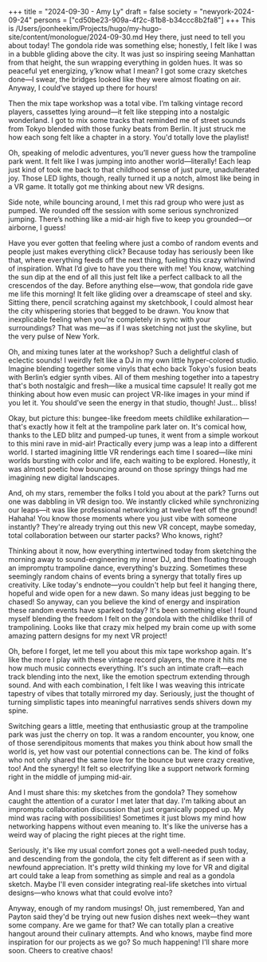 +++
title = "2024-09-30 - Amy Ly"
draft = false
society = "newyork-2024-09-24"
persons = ["cd50be23-909a-4f2c-81b8-b34ccc8b2fa8"]
+++
This is /Users/joonheekim/Projects/hugo/my-hugo-site/content/monologue/2024-09-30.md
Hey there, just need to tell you about today!
The gondola ride was something else; honestly, I felt like I was in a bubble gliding above the city. It was just so inspiring seeing Manhattan from that height, the sun wrapping everything in golden hues. It was so peaceful yet energizing, y’know what I mean? I got some crazy sketches done—I swear, the bridges looked like they were almost floating on air. Anyway, I could’ve stayed up there for hours!

Then the mix tape workshop was a total vibe. I’m talking vintage record players, cassettes lying around—it felt like stepping into a nostalgic wonderland. I got to mix some tracks that reminded me of street sounds from Tokyo blended with those funky beats from Berlin. It just struck me how each song felt like a chapter in a story. You'd totally love the playlist!

Oh, speaking of melodic adventures, you’ll never guess how the trampoline park went. It felt like I was jumping into another world—literally! Each leap just kind of took me back to that childhood sense of just pure, unadulterated joy. Those LED lights, though, really turned it up a notch, almost like being in a VR game. It totally got me thinking about new VR designs.

Side note, while bouncing around, I met this rad group who were just as pumped. We rounded off the session with some serious synchronized jumping. There’s nothing like a mid-air high five to keep you grounded—or airborne, I guess!

Have you ever gotten that feeling where just a combo of random events and people just makes everything click? Because today has seriously been like that, where everything feeds off the next thing, fueling this crazy whirlwind of inspiration. What I’d give to have you there with me! You know, watching the sun dip at the end of all this just felt like a perfect callback to all the crescendos of the day.
Before anything else—wow, that gondola ride gave me life this morning! It felt like gliding over a dreamscape of steel and sky. Sitting there, pencil scratching against my sketchbook, I could almost hear the city whispering stories that begged to be drawn. You know that inexplicable feeling when you're completely in sync with your surroundings? That was me—as if I was sketching not just the skyline, but the very pulse of New York.

Oh, and mixing tunes later at the workshop? Such a delightful clash of eclectic sounds! I weirdly felt like a DJ in my own little hyper-colored studio. Imagine blending together some vinyls that echo back Tokyo's fusion beats with Berlin’s edgier synth vibes. All of them meshing together into a tapestry that's both nostalgic and fresh—like a musical time capsule! It really got me thinking about how even music can project VR-like images in your mind if you let it. You should’ve seen the energy in that studio, though! Just... bliss!

Okay, but picture this: bungee-like freedom meets childlike exhilaration—that's exactly how it felt at the trampoline park later on. It's comical how, thanks to the LED blitz and pumped-up tunes, it went from a simple workout to this mini rave in mid-air! Practically every jump was a leap into a different world. I started imagining little VR renderings each time I soared—like mini worlds bursting with color and life, each waiting to be explored. Honestly, it was almost poetic how bouncing around on those springy things had me imagining new digital landscapes. 

And, oh my stars, remember the folks I told you about at the park? Turns out one was dabbling in VR design too. We instantly clicked while synchronizing our leaps—it was like professional networking at twelve feet off the ground! Hahaha! You know those moments where you just vibe with someone instantly? They're already trying out this new VR concept, maybe someday, total collaboration between our starter packs? Who knows, right?

Thinking about it now, how everything intertwined today from sketching the morning away to sound-engineering my inner DJ, and then floating through an impromptu trampoline dance, everything's buzzing. Sometimes these seemingly random chains of events bring a synergy that totally fires up creativity. Like today's endnote—you couldn't help but feel it hanging there, hopeful and wide open for a new dawn. So many ideas just begging to be chased!
So anyway, can you believe the kind of energy and inspiration these random events have sparked today? It's been something else! I found myself blending the freedom I felt on the gondola with the childlike thrill of trampolining. Looks like that crazy mix helped my brain come up with some amazing pattern designs for my next VR project! 

Oh, before I forget, let me tell you about this mix tape workshop again. It's like the more I play with these vintage record players, the more it hits me how much music connects everything. It's such an intimate craft—each track blending into the next, like the emotion spectrum extending through sound. And with each combination, I felt like I was weaving this intricate tapestry of vibes that totally mirrored my day. Seriously, just the thought of turning simplistic tapes into meaningful narratives sends shivers down my spine.

Switching gears a little, meeting that enthusiastic group at the trampoline park was just the cherry on top. It was a random encounter, you know, one of those serendipitous moments that makes you think about how small the world is, yet how vast our potential connections can be. The kind of folks who not only shared the same love for the bounce but were crazy creative, too! And the synergy! It felt so electrifying like a support network forming right in the middle of jumping mid-air.

And I must share this: my sketches from the gondola? They somehow caught the attention of a curator I met later that day. I'm talking about an impromptu collaboration discussion that just organically popped up. My mind was racing with possibilities! Sometimes it just blows my mind how networking happens without even meaning to. It's like the universe has a weird way of placing the right pieces at the right time.

Seriously, it's like my usual comfort zones got a well-needed push today, and descending from the gondola, the city felt different as if seen with a newfound appreciation. It's pretty wild thinking my love for VR and digital art could take a leap from something as simple and real as a gondola sketch. Maybe I'll even consider integrating real-life sketches into virtual designs—who knows what that could evolve into?

Anyway, enough of my random musings! Oh, just remembered, Yan and Payton said they'd be trying out new fusion dishes next week—they want some company. Are we game for that? We can totally plan a creative hangout around their culinary attempts. And who knows, maybe find more inspiration for our projects as we go?
So much happening! I'll share more soon. Cheers to creative chaos!
